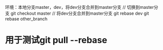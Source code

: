 环境：本地分支master，dev，将dev分支合并到master分支
    // 切换到master分支
    git checkout master
    // 将dev分支合并到master分支
    git rebase dev
git rebase other_branch
# 用于测试git pull --rebase
